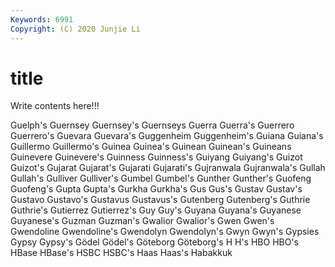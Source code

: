 ```yaml
---
Keywords: 6991
Copyright: (C) 2020 Junjie Li
---
```


# title

Write contents here!!!

Guelph's 
Guernsey 
Guernsey's 
Guernseys 
Guerra 
Guerra's 
Guerrero 
Guerrero's
Guevara 
Guevara's 
Guggenheim 
Guggenheim's 
Guiana 
Guiana's 
Guillermo 
Guillermo's 
Guinea 
Guinea's
Guinean 
Guinean's 
Guineans 
Guinevere 
Guinevere's 
Guinness 
Guinness's 
Guiyang 
Guiyang's 
Guizot
Guizot's 
Gujarat 
Gujarat's 
Gujarati 
Gujarati's 
Gujranwala 
Gujranwala's 
Gullah 
Gullah's 
Gulliver
Gulliver's 
Gumbel 
Gumbel's 
Gunther 
Gunther's 
Guofeng 
Guofeng's 
Gupta 
Gupta's 
Gurkha
Gurkha's 
Gus 
Gus's 
Gustav 
Gustav's 
Gustavo 
Gustavo's 
Gustavus 
Gustavus's 
Gutenberg
Gutenberg's 
Guthrie 
Guthrie's 
Gutierrez 
Gutierrez's 
Guy 
Guy's 
Guyana 
Guyana's 
Guyanese
Guyanese's 
Guzman 
Guzman's 
Gwalior 
Gwalior's 
Gwen 
Gwen's 
Gwendoline 
Gwendoline's 
Gwendolyn
Gwendolyn's 
Gwyn 
Gwyn's 
Gypsies 
Gypsy 
Gypsy's 
Gödel 
Gödel's 
Göteborg 
Göteborg's
H 
H's 
HBO 
HBO's 
HBase 
HBase's 
HSBC 
HSBC's 
Haas 
Haas's
Habakkuk 
